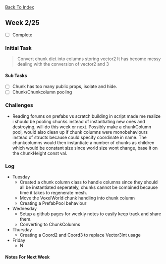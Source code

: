 [Back To Index](../index.md)

## Week 2/25
- [ ] Complete

### Initial Task
> Convert chunk dict into columns storing vector2
It has become messy dealing with the conversion of vector2 and 3

#### Sub  Tasks
- [ ] Chunk has too many public props, isolate and hide.
- [ ] Chunk/Chunkcolumn pooling

### Challenges
- Reading forums on prefabs vs scratch building in script made me realize i should be pooling chunks instead of instantiating new ones and destroying, will do this week or next. Possibly make a chunkColumn pool, would also clean up if chunk columns were monobehaviours instead of structs because could specify coordinate in name. The chunkcolumns would then instantiate a number of chunks as children which would be constant size since world size wont change, base it on the chunkHeight const val.

### Log
- Tuesday
  - Created a chunk column class to handle columns since they should all be instantiated seperately, chunks cannot be combined because time it takes to regenerate mesh.
  - Move the VoxelWorld chunk handling into chunk column
  - Creating a PrefabPool behaviour
- Wednesday
  - Setup a github pages for weekly notes to easily keep track and share them.
  - Converting to ChunkColumns
- Thursday
  - Creating a Coord2 and Coord3 to replace Vector3Int usage
- Friday
  - N

#### Notes For Next Week
